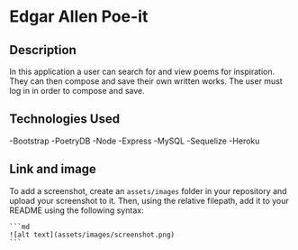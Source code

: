 # Edgar Allen Poe-it

## Description

In this application a user can search for and view poems for inspiration.
They can then compose and save their own written works.
The user must log in in order to compose and save.


## Technologies Used

-Bootstrap
-PoetryDB
-Node
-Express
-MySQL
-Sequelize
-Heroku


## Link and image

To add a screenshot, create an `assets/images` folder in your repository and upload your screenshot to it. Then, using the relative filepath, add it to your README using the following syntax:

    ```md
    ![alt text](assets/images/screenshot.png)
    ```